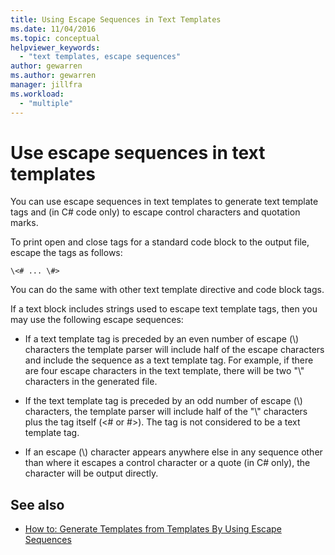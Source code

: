 ```yaml
---
title: Using Escape Sequences in Text Templates
ms.date: 11/04/2016
ms.topic: conceptual
helpviewer_keywords:
  - "text templates, escape sequences"
author: gewarren
ms.author: gewarren
manager: jillfra
ms.workload:
  - "multiple"
---
```

# Use escape sequences in text templates

You can use escape sequences in text templates to generate text template tags and (in C# code only) to escape control characters and quotation marks.

To print open and close tags for a standard code block to the output file, escape the tags as follows:

```
\<# ... \#>
```

You can do the same with other text template directive and code block tags.

If a text block includes strings used to escape text template tags, then you may use the following escape sequences:

- If a text template tag is preceded by an even number of escape (\\) characters the template parser will include half of the escape characters and include the sequence as a text template tag. For example, if there are four escape characters in the text template, there will be two "\\" characters in the generated file.

- If the text template tag is preceded by an odd number of escape (\\) characters, the template parser will include half of the "\\" characters plus the tag itself (\<# or #>). The tag is not considered to be a text template tag.

- If an escape (\\) character appears anywhere else in any sequence other than where it escapes a control character or a quote (in C# only), the character will be output directly.

## See also

- [How to: Generate Templates from Templates By Using Escape Sequences](../modeling/how-to-generate-templates-from-templates-by-using-escape-sequences.md)
